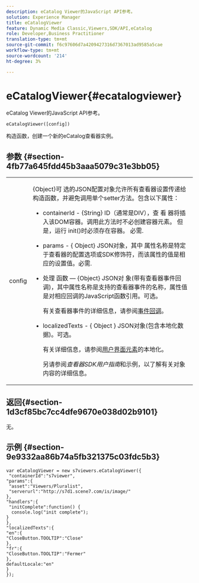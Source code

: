 ```yaml
---
description: eCatalog Viewer的JavaScript API参考。
solution: Experience Manager
title: eCatalogViewer
feature: Dynamic Media Classic,Viewers,SDK/API,eCatalog
role: Developer,Business Practitioner
translation-type: tm+mt
source-git-commit: f6c97606d7a4209427316d7367013ad9585a5cae
workflow-type: tm+mt
source-wordcount: '214'
ht-degree: 3%

---
```



# eCatalogViewer{#ecatalogviewer}

eCatalog Viewer的JavaScript API参考。

`eCatalogViewer([config])`

构造函数，创建一个新的eCatalog查看器实例。

## 参数 {#section-4fb77a645fdd45b3aaa5079c31e3bb05}

<table id="table_896DFF34A68A403DB93A6D597461A573"> 
 <tbody> 
  <tr> 
   <td colname="col1"> <p> <span class="codeph"> <span class="varname"> config  </span> </span> </p> </td> 
   <td colname="col2"> <p> <span class="codeph"> {Object}可 </span> 选的JSON配置对象允许所有查看器设置传递给构造函数，并避免调用单个setter方法。包含以下属性： </p> <p> 
     <ul id="ul_266C711E8E75471E90C15F39A96A142F"> 
      <li id="li_71857BBD652243A094E936C2C8EA9702"> <p> <span class="codeph"> containerId  </span> -  <span class="codeph"> {String}  </span> ID（通常是DIV），查 <span class="codeph"> 看 </span>器将插入该DOM容器。调用此方法时不必创建容器元素。 但是，运行<span class="codeph"> init()</span>时必须存在容器。 必需. </p> </li> 
      <li id="li_3D28979F04274AC9B507B33D4275FC3A"> <p> <span class="codeph"> params -  </span> { <span class="codeph"> Object} JSON对象，其中 </span> 属性名称是特定于查看器的配置选项或SDK修饰符，而该属性的值是相应的设置值。必需. </p> </li> 
      <li id="li_A40AC2167575415FB3383D070E27B9AB"> <p> <span class="codeph"> 处理 </span> 函数 —  <span class="codeph"> {Object} JSON对 </span> 象(带有查看器事件回调)，其中属性名称是支持的查看器事件的名称，属性值是对相应回调的JavaScript函数引用。可选。 </p> <p>有关查看器事件的详细信息，请参阅<a href="../../../c-html5-s7-aem-asset-viewers/c-html5-20-ecatalog-viewer-about/c-html5-20-ecatalog-viewer-event-callbacks.md#concept-0bf5ff877043468db58ac62a92d002b6" format="dita" scope="local">事件回调</a>。 </p> </li> 
      <li id="li_FE5B330E98834CB08C16FCA694F31BE3"> <p> <span class="codeph"> localizedTexts  </span> - {  <span class="codeph"> Object </span>} JSON对象(包含本地化数据)。可选。 </p> <p>有关详细信息，请参阅<a href="../../../c-html5-s7-aem-asset-viewers/c-html5-20-ecatalog-viewer-about/c-html5-20-ecatalog-viewer-localization.md#concept-cbfc39344c494eb7b9f6a272cff0cc74" format="dita" scope="local">用户界面元素</a>的本地化。 </p> <p>另请参阅<i>查看器SDK用户指南</i>和示例，以了解有关对象内容的详细信息。 </p> </li> 
     </ul> </p> </td> 
  </tr> 
 </tbody> 
</table>

## 返回{#section-1d3cf85bc7cc4dfe9670e038d02b9101}

无。

## 示例 {#section-9e9332aa86b74a5fb321375c03fdc5b3}

```
var eCatalogViewer = new s7viewers.eCatalogViewer({ 
 "containerId":"s7viewer", 
"params":{ 
 "asset":"Viewers/Pluralist", 
 "serverurl":"http://s7d1.scene7.com/is/image/" 
}, 
"handlers":{ 
 "initComplete":function() { 
  console.log("init complete"); 
} 
}, 
"localizedTexts":{ 
"en":{ 
"CloseButton.TOOLTIP":"Close" 
}, 
"fr":{ 
"CloseButton.TOOLTIP":"Fermer" 
}, 
defaultLocale:"en" 
} 
});
```

